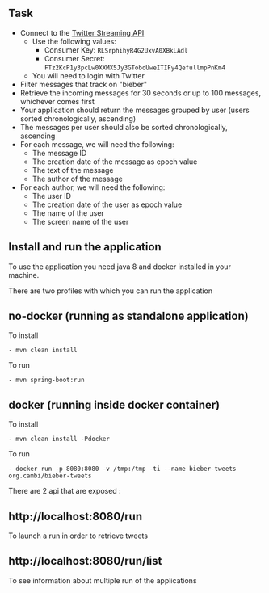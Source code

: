
## Task ##

+ Connect to the [Twitter Streaming API](https://dev.twitter.com/streaming/overview)
    * Use the following values:
        + Consumer Key: `RLSrphihyR4G2UxvA0XBkLAdl`
        + Consumer Secret: `FTz2KcP1y3pcLw0XXMX5Jy3GTobqUweITIFy4QefullmpPnKm4`
    * You will need to login with Twitter
+ Filter messages that track on "bieber"
+ Retrieve the incoming messages for 30 seconds or up to 100 messages, whichever comes first
+ Your application should return the messages grouped by user (users sorted chronologically, ascending)
+ The messages per user should also be sorted chronologically, ascending
+ For each message, we will need the following:
    * The message ID
    * The creation date of the message as epoch value
    * The text of the message
    * The author of the message
+ For each author, we will need the following:
    * The user ID
    * The creation date of the user as epoch value
    * The name of the user
    * The screen name of the user

## Install and run the application
To use the application you need java 8 and docker installed in your machine.

There are two profiles with which you can run the application

## no-docker (running as standalone application)

To install 

	- mvn clean install

To run  

	- mvn spring-boot:run
		
## docker (running inside docker container)

To install

	- mvn clean install -Pdocker

To run

	- docker run -p 8080:8080 -v /tmp:/tmp -ti --name bieber-tweets org.cambi/bieber-tweets

There are 2 api that are exposed :

## http://localhost:8080/run
To launch a run in order to retrieve tweets
## http://localhost:8080/run/list
To see information about multiple run of the applications






